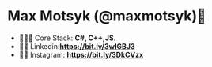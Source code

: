 <h1 align="left">Max Motsyk (@maxmotsyk)🦾</h1>

- 👨🏽‍💻 Core Stack: **C#, C++,JS**. 
- 🤙🏽 Linkedin:**https://bit.ly/3wIGBJ3**
- 🤳🏽 Instagram: **https://bit.ly/3DkCVzx**



